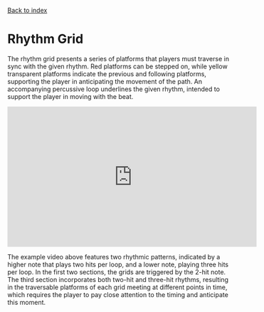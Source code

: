 [Back to index](Soundgarden_Documentation.md)

# Rhythm Grid


The rhythm grid presents a series of platforms that players must traverse in sync with the given rhythm. Red platforms can be stepped on, while yellow transparent platforms indicate the previous and following platforms, supporting the player in anticipating the movement of the path. An accompanying percussive loop underlines the given rhythm, intended to support the player in moving with the beat.

<iframe width="560" height="315" src="https://www.youtube.com/embed/e_4XmVDHW9s?si=FvfOhrq3PB321a4h" title="YouTube video player" frameborder="0" allow="accelerometer; autoplay; clipboard-write; encrypted-media; gyroscope; picture-in-picture; web-share" referrerpolicy="strict-origin-when-cross-origin" allowfullscreen></iframe>


The example video above features two rhythmic patterns, indicated by a higher note that plays two hits per loop, and a lower note, playing three hits per loop. In the first two sections, the grids are triggered by the 2-hit note. The third section incorporates both two-hit and three-hit rhythms, resulting in the traversable platforms of each grid meeting at different points in time, which requires the player to pay close attention to the timing and anticipate this moment.